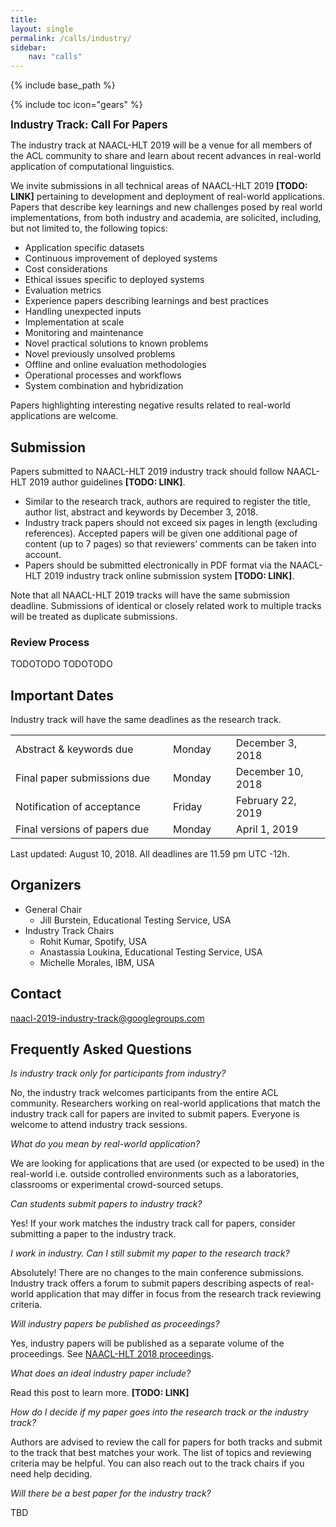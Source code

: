 ```yaml
---
title:
layout: single
permalink: /calls/industry/
sidebar:
    nav: "calls"
---
```

{% include base_path %}

{% include toc icon="gears" %}

<span style="font-weight: bolder;font-size: larger;">Industry Track: Call For Papers</span>

The industry track at NAACL-HLT 2019 will be a venue for all members of the ACL community to share and learn about recent advances in real-world application of computational linguistics.

We invite submissions in all technical areas of NAACL-HLT 2019 **[TODO: LINK]** pertaining to development and deployment of real-world applications. Papers that describe key learnings and new challenges posed by real world implementations, from both industry and academia, are solicited, including, but not limited to, the following topics:

- Application specific datasets
- Continuous improvement of deployed systems
- Cost considerations
- Ethical issues specific to deployed systems
- Evaluation metrics
- Experience papers describing learnings and best practices 
- Handling unexpected inputs
- Implementation at scale
- Monitoring and maintenance
- Novel practical solutions to known problems
- Novel previously unsolved problems
- Offline and online evaluation methodologies
- Operational processes and workflows
- System combination and hybridization

Papers highlighting interesting negative results related to real-world applications are welcome.

## Submission
Papers submitted to NAACL-HLT 2019 industry track should follow NAACL-HLT 2019 author guidelines **[TODO: LINK]**.

- Similar to the research track, authors are required to register the title, author list, abstract and keywords by December 3, 2018.
- Industry track papers should not exceed six pages in length (excluding references). Accepted papers will be given one additional page of content (up to 7 pages) so that reviewers’ comments can be taken into account.
- Papers should be submitted electronically in PDF format via the NAACL-HLT 2019 industry track online submission system **[TODO: LINK]**.

Note that all NAACL-HLT 2019 tracks will have the same submission deadline. Submissions of identical or closely related work to multiple tracks will be treated as duplicate submissions.

### Review Process
TODOTODO TODOTODO

## Important Dates
Industry track will have the same deadlines as the research track.
<table>
    <tbody>
        <tr>
            <td style="width: 50%;">Abstract &amp; keywords due</td>
            <td style="width: 20%;">Monday</td>
            <td>December 3, 2018</td>
        </tr>
        <tr>
            <td>Final paper submissions due</td>
            <td>Monday</td>
            <td>December 10, 2018</td>
        </tr>
        <tr>
            <td>Notification of acceptance</td>
            <td>Friday</td>
            <td>February 22, 2019</td>
        </tr>
        <tr>
          <td>Final versions of papers due</td>
          <td>Monday</td>
          <td>April 1, 2019</td>
        </tr>  
    </tbody>
</table>
Last updated: August 10, 2018. All deadlines are 11.59 pm UTC -12h.

## Organizers
- General Chair
  - Jill Burstein, Educational Testing Service, USA
- Industry Track Chairs
  - Rohit Kumar, Spotify, USA
  - Anastassia Loukina, Educational Testing Service, USA
  - Michelle Morales, IBM, USA

## Contact
naacl-2019-industry-track@googlegroups.com

## Frequently Asked Questions

*Is industry track only for participants from industry?*

No, the industry track welcomes participants from the entire ACL community. Researchers working on real-world applications that match the industry track call for papers are invited to submit papers. Everyone is welcome to attend industry track sessions.

*What do you mean by real-world application?*

We are looking for applications that are used (or expected to be used) in the real-world i.e. outside controlled environments such as a laboratories, classrooms or experimental crowd-sourced setups.

*Can students submit papers to industry track?*

Yes! If your work matches the industry track call for papers, consider submitting a paper to the industry track.

*I work in industry. Can I still submit my paper to the research track?*

Absolutely! There are no changes to the main conference submissions. Industry track offers a forum to submit papers describing aspects of real-world application that may differ in focus from  the research track reviewing criteria.

*Will industry papers be published as proceedings?*

Yes, industry papers will be published as a separate volume of the proceedings. See [NAACL-HLT 2018 proceedings](https://aclanthology.coli.uni-saarland.de/events/naacl-2018).

*What does an ideal industry paper include?*

Read this post to learn more. **[TODO: LINK]**

*How do I decide if my paper goes into the research track or the industry track?*

Authors are advised to review the call for papers for both tracks and submit to the track that best matches your work. The list of topics and reviewing criteria may be helpful. You can also reach out to the track chairs if you need help deciding.

*Will there be a best paper for the industry track?*

TBD
